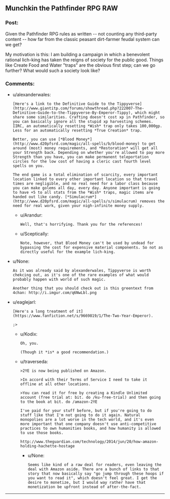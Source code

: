 ## Munchkin the Pathfinder RPG RAW

### Post:

Given the Pathfinder RPG rules as written -- not counting any third-party content -- how far from the classic peasant dirt-farmer feudal system can we get? 

My motivation is this: I am building a campaign in which a benevolent rational lich-king has taken the reigns of society for the public good. Things like Create Food and Water "traps" are the obvious first step; can we go further? What would such a society look like?

### Comments:

- u/alexanderwales:
  ```
  [Here's a link to the Definitive Guide to the Tippyverse](http://www.giantitp.com/forums/showthread.php?222007-The-Definitive-Guide-to-the-Tippyverse-By-Emperor-Tippy), which might share some similarities. Crafting doesn't cost xp in Pathfinder, so you can basically ignore all the stupid xp harvesting schemes. IIRC, an automatically resetting *Wish* trap only takes 100,000gp. Less for an automatically resetting *True Creation* trap.

  Better, you can use [*Blood Money*](http://www.d20pfsrd.com/magic/all-spells/b/blood-money) to get around (most) money requirements, and *Restoration* will get all your Strength back. Depending on whether you're allowed to pay more Strength than you have, you can make permanent teleportation circles for the low cost of having a cleric cast fourth level spells on you.

  The end game is a total elimination of scarcity, every important location linked to every other important location so that travel times are negligible, and no real need for a labor class because you can make golems all day, every day. Anyone important is going to have +5 to all stats from the *Wish* traps, magic items are handed out like candy. [*Simulacrum*](http://www.d20pfsrd.com/magic/all-spells/s/simulacrum) removes the need for real work, given your nigh-infinite money supply.
  ```

  - u/Arandur:
    ```
    Well, that's horrifying. Thank you for the references!
    ```

  - u/Sceptically:
    ```
    Note, however, that Blood Money can't be used by undead for bypassing the cost for expensive material components. So not as directly useful for the example lich-king.
    ```

- u/None:
  ```
  As it was already said by alexanderwales, Tippyverse is worth chekcing out, as it's one of the rare examples of what would probably happen with world of such magic.

  Another thing that you should check out is this greentext from 4chan: http://i.imgur.com/q6NwLbl.png
  ```

- u/eaglejarl:
  ```
  [Here's a long treatment of it](https://www.fanfiction.net/s/9669819/1/The-Two-Year-Emperor).

  ;>
  ```

  - u/Kodix:
    ```
    Oh, you.

    (Though it *is* a good recommendation.)
    ```

  - u/traverseda:
    ```
    >2YE is now being published on Amazon.

    >In accord with their Terms of Service I need to take it offline at all other locations.

    >You can read it for free by creating a Kindle Unlimited account (free trial at: bit. do /ku-free-trial) and then going to the book at bit. do /amazon-2YE

    I've paid for your stuff before, but if you're going to do stuff like that I'm not going to do it again. Natural monopolies are a lot worse in the tech world, and it's even more important that one company doesn't use anti-competitive practices to own humanities books, and how humanity is allowed to use those books.

    http://www.theguardian.com/technology/2014/jun/20/how-amazon-holding-hachette-hostage
    ```

    - u/None:
      ```
      Seems like kind of a raw deal for readers, even leaving the deal with Amazon aside. There are a bunch of links to that story that now basically say "go jump through these hoops if you want to read it", which doesn't feel great. I get the desire to monetize, but I would way rather have that monetization be upfront instead of after-the-fact.
      ```

---

